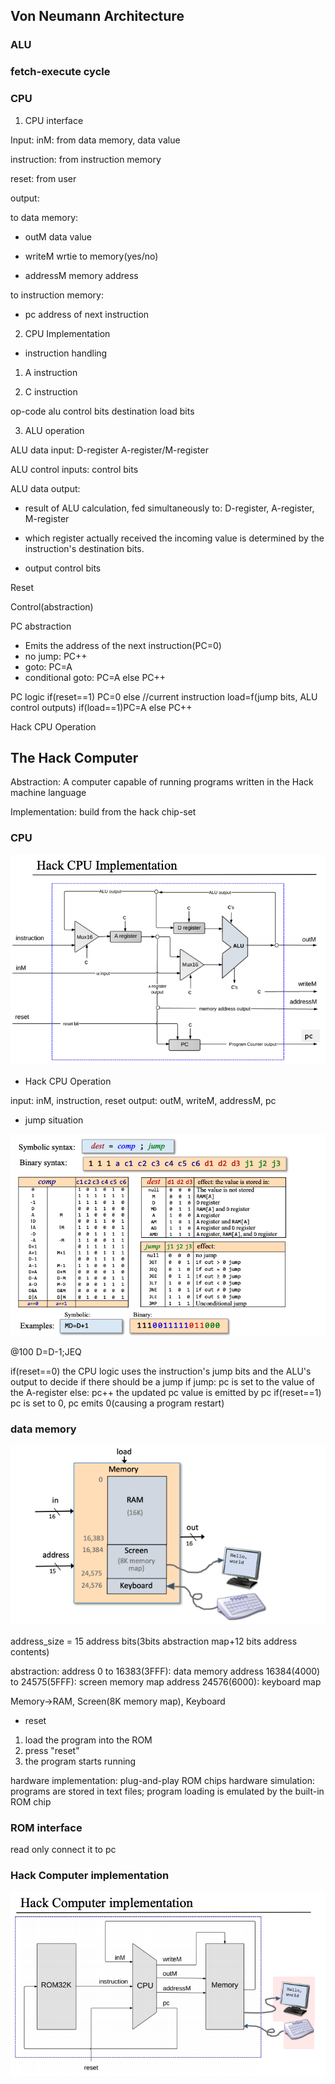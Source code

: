 ## Von Neumann Architecture

### ALU

### fetch-execute cycle 

### CPU

1. CPU interface

Input:
inM:
from data memory, data value

instruction:
from instruction memory

reset:
from user

output:

to data memory:
* outM
data value

* writeM
wrtie to memory(yes/no)

* addressM
memory address

to instruction memory:
* pc
address of next instruction


2. CPU Implementation

* instruction handling

1. A instruction

2. C instruction

op-code
alu control bits
destination load bits


3. ALU operation

ALU data input:
D-register
A-register/M-register

ALU control inputs:
control bits

ALU data output:
* result of ALU calculation, fed simultaneously to: D-register, A-register, M-register

* which register actually received the incoming value is determined by the instruction's destination bits.

* output control bits

Reset



Control(abstraction)

PC abstraction
* Emits the address of the next instruction(PC=0)
* no jump: PC++
* goto: PC=A
* conditional goto: PC=A else PC++

PC logic
if(reset==1) PC=0
else
	//current instruction
	load=f(jump bits, ALU control outputs)
	if(load==1)PC=A
	else PC++


Hack CPU Operation

## The Hack Computer
Abstraction:
A computer capable of running programs written in the Hack machine language

Implementation:
build from the hack chip-set

### CPU

![cpu_implementation](https://raw.githubusercontent.com/hadleyhzy34/computer-architecture/main/source/cpu_implementation.png)


* Hack CPU Operation

input: inM, instruction, reset
output: outM, writeM, addressM, pc

* jump situation

![control_bits](https://raw.githubusercontent.com/hadleyhzy34/computer-architecture/main/source/control_bits.png)


@100
D=D-1;JEQ

if(reset==0)
	the CPU logic uses the instruction's jump bits and the ALU's output to decide if there should be a jump
	if jump: pc is set to the value of the A-register
	else: pc++
	the updated pc value is emitted by pc
if(reset==1)
	pc is set to 0, pc emits 0(causing a program restart)


### data memory

![memory_implementation](https://raw.githubusercontent.com/hadleyhzy34/computer-architecture/main/source/memory_implementation.png)

address_size = 15
address bits(3bits abstraction map+12 bits address contents)

abstraction:
address 0 to 16383(3FFF): data memory
address 16384(4000) to 24575(5FFF): screen memory map
address 24576(6000): keyboard map




Memory->RAM, Screen(8K memory map), Keyboard

* reset
1. load the program into the ROM
2. press "reset"
3. the program starts running

hardware implementation: plug-and-play ROM chips
hardware simulation: programs are stored in text files; program loading is emulated by the built-in ROM chip

### ROM interface

read only
connect it to pc


### Hack Computer implementation

![ppt_hack](https://raw.githubusercontent.com/hadleyhzy34/computer-architecture/main/source/computer_implementation.png)



































